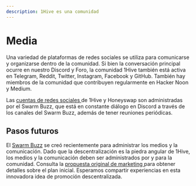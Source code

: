```yaml
---
description: 1Hive es una comunidad
---
```


# Media

Una variedad de plataformas de redes sociales se utiliza para comunicarse y organizarse dentro de la comunidad. Si bien la conversación principal ocurre en nuestro Discord y Foro, la comunidad 1Hive también está activa en Telegram, Reddit, Twitter, Instagram, Facebook y GitHub. También hay miembros de la comunidad que contribuyen regularmente en Hacker Noon y Medium.&#x20;

Las [cuentas de redes sociales ](redes-sociales.md)de 1Hive y Honeyswap son administradas por el Swarm Buzz, que está en constante diálogo en Discord a través de los canales del Swarm Buzz, además de tener reuniones periódicas.

## Pasos futuros

El [Swarm Buzz](../swarms/buzz.md) se creó recientemente para administrar los medios y la comunicación. Dado que la descentralización es la piedra angular de 1Hive, los medios y la comunicación deben ser administrados por y para la comunidad. Consulta la [propuesta original de marketing ](https://drive.google.com/file/d/1giD4QcVfHNUaAwcXWqEdV4jI2CUSQH24/view)para obtener detalles sobre el plan inicial. Esperamos compartir experiencias en esta innovadora idea de promoción descentralizada.
